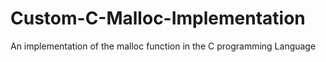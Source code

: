 # Custom-C-Malloc-Implementation
An implementation of the malloc function in the C programming Language
